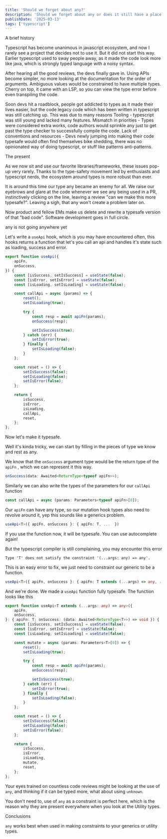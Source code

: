 ```yaml
---
title: 'Should we forget about any?'
description: 'Should we forget about any or does it still have a place'
publishDate: '2025-03-13'
tags: ['typescript']
---
```


A brief history

Typescript has become unanimous in javascript ecosystem, and now I rarely see a project that decides not to use it. But it did not start this way. Earlier typescript used to sway people away, as it made the code look more like java, which is strongly typed language with a noisy syntax.

After hearing all the good reviews, the devs finally gave in. Using APIs become simpler, no more looking at the documentation for the order of arguments. Ambiguous values would be constrained to have multiple types. Cherry on top, it came with an LSP, so you can view the type error before even transpiling the code. 

Soon devs hit a roadblock, people got addicted to types as it made their lives easier, but the code legacy code which has been written in typescript was still catching up.
This was due to many reasons
Tooling - typescript was still young and lacked many features.
Mismatch in priorities - Types were considered extra works, code authors would sprinkle any just to get past the type checker to successfully compile the code.
Lack of conventions and resources - Devs newly jumping into making their code typesafe would often find themselves bike shedding, there was no opinionated way of doing typescript, or stuff like patterns anti-patterns.

The present

As we now sit and use our favorite libraries/frameworks, these issues pop-up very rarely. Thanks to the type-safety movement led by enthusiasts and typescript nerds, the ecosystem around types is more robust than ever. 

It is around this time our type any became an enemy for all. We raise our eyebrows and glare at the code whenever we see any being used in a PR, instinctively clicking on the line, leaving a review "can we make this more typesafe?". Leaving a sigh, that any won't create a problem later on. 

Now product and fellow EMs make us delete and rewrite a typesafe version of that "bad code". Software development goes in full circle. 

any is not going anywhere yet

Let's write a `useApi` hook, which is you may have encountered often, this hooks returns a function that let's you call an api and handles it's state such as loading, success and error.

```ts
export function useApi({
	apiFn,
	onSuccess,
}) {
	const [isSuccess, setIsSuccess] = useState(false);
	const [isError, setIsError] = useState(false);
	const [isLoading, setIsLoading] = useState(false);

	const callApi = async (params) => {
		reset();
		setIsLoading(true);

		try {
			const resp = await apiFn(params);
			onSuccess(resp);

			setIsSuccess(true);
		} catch (err) {
			setIsError(true);
		} finally {
			setIsLoading(false);
		}
	};

	const reset = () => {
		setIsSuccess(false);
		setIsLoading(false);
		setIsError(false);
	};

	return {
		isSuccess,
		isError,
		isLoading,
		callApi,
		reset,
	};
};
```

Now let's make it typesafe.

Well it's kinda tricky, we can start by filling in the pieces of type we know and rest as any. 

We know that the `onSuccess` argument type would be the return type of the `apiFn` , which we can represent it this way.

```ts
onSuccess(data: Awaited<ReturnType<typeof apiFn>>);
```

Similarly we can also write the types of the parameters for our `callApi` function

```ts
const callApi = async (params: Parameters<typeof apiFn>[0]);
```

Our `apiFn` can have any type, so our mutation hook types also need to revolve around it, yep this sounds like a generics problem.

```ts
useApi<T>({ apiFn, onSuccess }: { apiFn: T, ...  })
```

If you use the function now, it will be typesafe. You can use autocomplete again!

But the typescript compiler is still complaining, you may encounter this error 

```
Type 'T' does not satisfy the constraint '(...args: any) => any'.
```

This is an easy error to fix, we just need to constraint our generic to be a function.

```ts
useApi<T>({ apiFn, onSuccess }: { apiFn: T extends (...args) => any, ...  })
```

And we're done. We made a `useApi` function fully typesafe. The function looks like this

```ts
export function useApi<T extends (...args: any) => any>({
	apiFn,
	onSuccess,
}: { apiFn: T; onSuccess: (data: Awaited<ReturnType<T>>) => void }) {
	const [isSuccess, setIsSuccess] = useState(false);
	const [isError, setIsError] = useState(false);
	const [isLoading, setIsLoading] = useState(false);

	const mutate = async (params: Parameters<T>[0]) => {
		reset();
		setIsLoading(true);

		try {
			const resp = await apiFn(params);
			onSuccess(resp);

			setIsSuccess(true);
		} catch (err) {
			setIsError(true);
		} finally {
			setIsLoading(false);
		}
	};

	const reset = () => {
		setIsSuccess(false);
		setIsLoading(false);
		setIsError(false);
	};

	return {
		isSuccess,
		isError,
		isLoading,
		mutate,
		reset,
	};
};
```

Your eyes trained on countless code reviews might be looking at the use of `any`, and thinking if it can be typed more, what about using `unknown`.

You don't need to, use of `any` as a constraint is perfect here, which is the reason why they are present everywhere when you look at the Utility types. 

Conclusions

`any` works best when used in making constraints to your generics or utility types.
